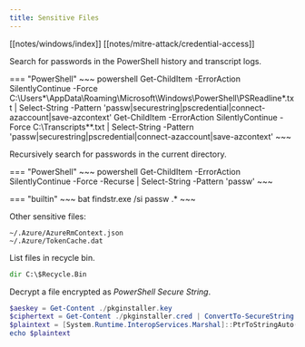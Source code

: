 ```yaml
---
title: Sensitive Files
---
```


[[notes/windows/index]] [[notes/mitre-attack/credential-access]]

Search for passwords in the PowerShell history and transcript logs.

=== "PowerShell"
    ~~~ powershell
    Get-ChildItem -ErrorAction SilentlyContinue -Force C:\Users\*\AppData\Roaming\Microsoft\Windows\PowerShell\PSReadline\*.txt | Select-String -Pattern 'passw|securestring|pscredential|connect-azaccount|save-azcontext'
    Get-ChildItem -ErrorAction SilentlyContinue -Force C:\Transcripts\*\*.txt | Select-String -Pattern 'passw|securestring|pscredential|connect-azaccount|save-azcontext'
    ~~~

Recursively search for passwords in the current directory.

=== "PowerShell"
    ~~~ powershell
    Get-ChildItem -ErrorAction SilentlyContinue -Force -Recurse | Select-String -Pattern 'passw'
    ~~~

=== "builtin"
    ~~~ bat
    findstr.exe /si passw .\*
    ~~~

Other sensitive files:

~~~
~/.Azure/AzureRmContext.json
~/.Azure/TokenCache.dat
~~~

List files in recycle bin.

~~~ bat
dir C:\$Recycle.Bin
~~~

Decrypt a file encrypted as *PowerShell Secure String*.

~~~ powershell
$aeskey = Get-Content ./pkginstaller.key
$ciphertext = Get-Content ./pkginstaller.cred | ConvertTo-SecureString -Key $aeskey
$plaintext = [System.Runtime.InteropServices.Marshal]::PtrToStringAuto([System.Runtime.InteropServices.Marshal]::SecureStringToBSTR($ciphertext))
echo $plaintext
~~~
